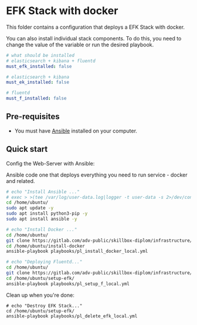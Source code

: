 # EFK Stack with docker

This folder contains a configuration that deploys a EFK Stack with docker. 

You can also install individual stack components.
To do this, you need to change the value of the variable or run the desired playbook.

```yml
# what should be installed
# elasticsearch + kibana + fluentd
must_efk_installed: false

# elasticsearch + kibana
must_ek_installed: false

# fluentd
must_f_installed: false
```

## Pre-requisites

* You must have [Ansible](https://docs.ansible.com/ansible/latest/installation_guide/intro_installation.html) installed on your computer.

## Quick start

Config the Web-Server with Ansible:

Ansible code one that deploys everything you need to run service - docker and related.

```bash
# echo "Install Ansible ..."
# exec > >(tee /var/log/user-data.log|logger -t user-data -s 2>/dev/console) 2>&1
cd /home/ubuntu/
sudo apt update -y
sudo apt install python3-pip -y
sudo apt install ansible -y

# echo "Install Docker ..."
cd /home/ubuntu/
git clone https://gitlab.com/adv-public/skillbox-diplom/infrastructure/ansible/install-docker.git
cd /home/ubuntu/install-docker
ansible-playbook playbooks/pl_install_docker_local.yml

# echo "Deploying Fluentd..."
cd /home/ubuntu/
git clone https://gitlab.com/adv-public/skillbox-diplom/infrastructure/ansible/setup-efk.git
cd /home/ubuntu/setup-efk/
ansible-playbook playbooks/pl_setup_f_local.yml
```



Clean up when you're done:

```shell
# echo "Destroy EFK Stack..."
cd /home/ubuntu/setup-efk/
ansible-playbook playbooks/pl_delete_efk_local.yml
```